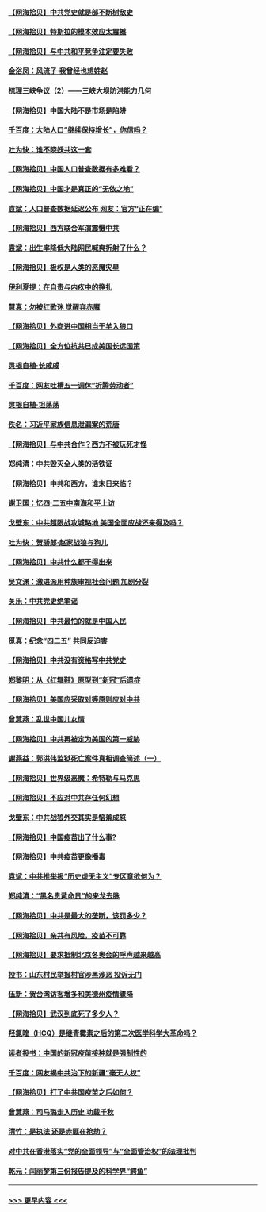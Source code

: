 #### [【网海拾贝】中共党史就是部不断树敌史](../pages/nsc993/n12932844.md?t=05082251) 
#### [【网海拾贝】特斯拉的模本效应太震撼](../pages/nsc993/n12925626.md?t=05082251) 
#### [【网海拾贝】与中共和平竞争注定要失败](../pages/nsc993/n12923326.md?t=05082251) 
#### [金浴凤：风流子‧我曾经也想姓赵](../pages/nsc993/n12920911.md?t=05082251) 
#### [梳理三峡争议（2）——三峡大坝防洪能力几何](../pages/nsc993/n12920173.md?t=05082251) 
#### [【网海拾贝】中国大陆不是市场是陷阱](../pages/nsc993/n12920143.md?t=05082251) 
#### [千百度：大陆人口“继续保持增长”，你信吗？](../pages/nsc993/n12918946.md?t=05082251) 
#### [吐为快：谁不晓妖共这一套](../pages/nsc993/n12918941.md?t=05082251) 
#### [【网海拾贝】中国人口普查数据有多难看？](../pages/nsc993/n12917822.md?t=05082251) 
#### [【网海拾贝】中国才是真正的“无依之地”](../pages/nsc993/n12915845.md?t=05082251) 
#### [袁斌：人口普查数据延迟公布 网友：官方“正在编”](../pages/nsc993/n12915748.md?t=05082251) 
#### [【网海拾贝】西方联合军演震慑中共](../pages/nsc993/n12913466.md?t=05082251) 
#### [袁斌：出生率降低大陆网民喊爽折射了什么？](../pages/nsc993/n12913365.md?t=05082251) 
#### [【网海拾贝】极权是人类的恶魔灾星](../pages/nsc993/n12910697.md?t=05082251) 
#### [伊利夏提：在自责与内疚中的挣扎](../pages/nsc993/n12910493.md?t=05082251) 
#### [慧真：勿被红歌迷 觉醒弃赤魔](../pages/nsc993/n12910485.md?t=05082251) 
#### [【网海拾贝】外商进中国相当于羊入狼口](../pages/nsc993/n12908274.md?t=05082251) 
#### [【网海拾贝】全方位抗共已成美国长远国策](../pages/nsc993/n12906878.md?t=05082251) 
#### [灵根自植‧长戚戚](../pages/nsc993/n12905585.md?t=05082251) 
#### [千百度：网友吐槽五一调休“折腾劳动者”](../pages/nsc993/n12905934.md?t=05082251) 
#### [灵根自植‧坦荡荡](../pages/nsc993/n12905562.md?t=05082251) 
#### [佚名：习近平家族信息泄漏案的荒唐](../pages/nsc993/n12904705.md?t=05082251) 
#### [【网海拾贝】与中共合作？西方不被玩死才怪](../pages/nsc993/n12903873.md?t=05082251) 
#### [郑纯清：中共毁灭全人类的活铁证](../pages/nsc993/n12903785.md?t=05082251) 
#### [【网海拾贝】中共和西方，谁末日来临？](../pages/nsc993/n12903482.md?t=05082251) 
#### [谢卫国：忆四‧二五中南海和平上访](../pages/nsc993/n12902192.md?t=05082251) 
#### [戈壁东：中共超限战攻城略地 美国全面应战还来得及吗？](../pages/nsc993/n12902297.md?t=05082251) 
#### [吐为快：贺骄郎‧赵家战狼与狗儿](../pages/nsc993/n12902280.md?t=05082251) 
#### [【网海拾贝】中共什么都干得出来](../pages/nsc993/n12897500.md?t=05082251) 
#### [吴文渊：激进派用种族审视社会问题 加剧分裂](../pages/nsc993/n12893881.md?t=05082251) 
#### [关乐：中共党史绝笔谣](../pages/nsc993/n12897270.md?t=05082251) 
#### [【网海拾贝】中共最怕的就是中国人民](../pages/nsc993/n12894705.md?t=05082251) 
#### [觅真：纪念“四二五” 共同反迫害](../pages/nsc993/n12894553.md?t=05082251) 
#### [【网海拾贝】中共没有资格写中共党史](../pages/nsc993/n12892231.md?t=05082251) 
#### [郑黎明：从《红舞鞋》原型到“新冠”后遗症](../pages/nsc993/n12890469.md?t=05082251) 
#### [【网海拾贝】美国应采取对等原则应对中共](../pages/nsc993/n12889176.md?t=05082251) 
#### [曾慧燕：乱世中国儿女情](../pages/nsc993/n12887931.md?t=05082251) 
#### [【网海拾贝】中共再被定为美国的第一威胁](../pages/nsc993/n12887580.md?t=05082251) 
#### [谢燕益：郭洪伟监狱死亡案件真相调查简述（一）](../pages/nsc993/n12885648.md?t=05082251) 
#### [【网海拾贝】世界级恶魔：希特勒与马克思](../pages/nsc993/n12884062.md?t=05082251) 
#### [【网海拾贝】不应对中共存任何幻想](../pages/nsc993/n12881460.md?t=05082251) 
#### [戈壁东：中共战狼外交其实是恼羞成怒](../pages/nsc993/n12880392.md?t=05082251) 
#### [【网海拾贝】中国疫苗出了什么事?](../pages/nsc993/n12879124.md?t=05082251) 
#### [【网海拾贝】中共疫苗更像播毒](../pages/nsc993/n12876631.md?t=05082251) 
#### [袁斌：中共推举报“历史虚无主义”专区意欲何为？](../pages/nsc993/n12876530.md?t=05082251) 
#### [郑纯清：“黑名贵黄命贵”的来龙去脉](../pages/nsc993/n12875589.md?t=05082251) 
#### [【网海拾贝】中共是最大的垄断，该罚多少？](../pages/nsc993/n12874006.md?t=05082251) 
#### [【网海拾贝】亲共有风险，疫苗不可靠](../pages/nsc993/n12872224.md?t=05082251) 
#### [【网海拾贝】要求抵制北京冬奥会的呼声越来越高](../pages/nsc993/n12868962.md?t=05082251) 
#### [投书：山东村民举报村官涉黑涉恶 投诉无门](../pages/nsc993/n12869726.md?t=05082251) 
#### [伍新：贺台湾访客增多和美德州疫情骤降](../pages/nsc993/n12865651.md?t=05082251) 
#### [【网海拾贝】武汉到底死了多少人？](../pages/nsc993/n12863707.md?t=05082251) 
#### [羟氯喹（HCQ）是继青霉素之后的第二次医学科学大革命吗？](../pages/nsc993/n12638564.md?t=05082251) 
#### [读者投书：中国的新冠疫苗接种就是强制性的](../pages/nsc993/n12859932.md?t=05082251) 
#### [千百度：网友揭中共治下的新疆“毫无人权”](../pages/nsc993/n12858385.md?t=05082251) 
#### [【网海拾贝】打了中共国疫苗之后如何？](../pages/nsc993/n12857866.md?t=05082251) 
#### [曾慧燕：司马璐走入历史 功载千秋](../pages/nsc993/n12856996.md?t=05082251) 
#### [清竹：是执法 还是赤匪在抢劫？](../pages/nsc993/n12856952.md?t=05082251) 
#### [对中共在香港落实“党的全面领导”与“全面管治权”的法理批判](../pages/nsc993/n12856929.md?t=05082251) 
#### [乾元：闫丽梦第三份报告提及的科学界“鳄鱼”](../pages/nsc993/n12855985.md?t=05082251) 

----
#### [ >>> 更早内容 <<< ](../indexes/nsc993-earlier.md)
